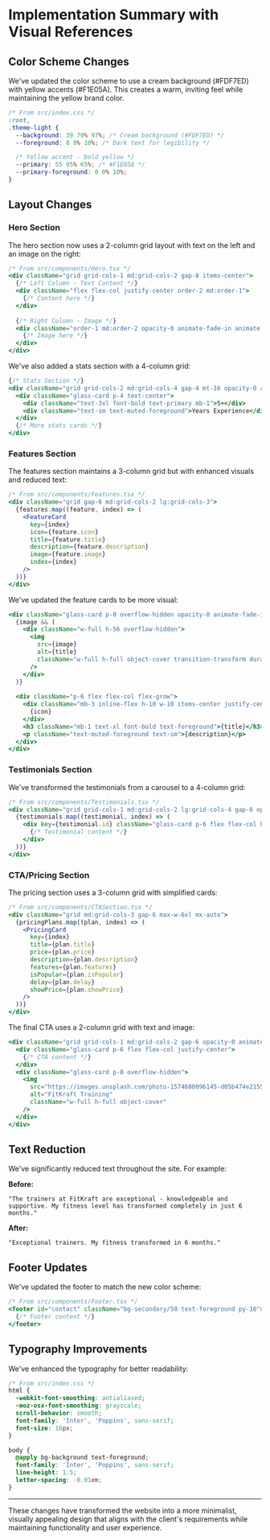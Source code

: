 # Implementation Summary with Visual References

## Color Scheme Changes
We've updated the color scheme to use a cream background (#FDF7ED) with yellow accents (#F1E05A). This creates a warm, inviting feel while maintaining the yellow brand color.

```css
/* From src/index.css */
:root,
.theme-light {
  --background: 39 70% 97%; /* Cream background (#FDF7ED) */
  --foreground: 0 0% 10%; /* Dark text for legibility */

  /* Yellow accent - bold yellow */
  --primary: 55 95% 65%; /* #F1E05A */
  --primary-foreground: 0 0% 10%;
}
```

## Layout Changes

### Hero Section
The hero section now uses a 2-column grid layout with text on the left and an image on the right:

```jsx
/* From src/components/Hero.tsx */
<div className="grid grid-cols-1 md:grid-cols-2 gap-8 items-center">
  {/* Left Column - Text Content */}
  <div className="flex flex-col justify-center order-2 md:order-1">
    {/* Content here */}
  </div>
  
  {/* Right Column - Image */}
  <div className="order-1 md:order-2 opacity-0 animate-fade-in animate-delay-200">
    {/* Image here */}
  </div>
</div>
```

We've also added a stats section with a 4-column grid:

```jsx
{/* Stats Section */}
<div className="grid grid-cols-2 md:grid-cols-4 gap-4 mt-16 opacity-0 animate-fade-in animate-delay-400">
  <div className="glass-card p-4 text-center">
    <div className="text-3xl font-bold text-primary mb-1">5+</div>
    <div className="text-sm text-muted-foreground">Years Experience</div>
  </div>
  {/* More stats cards */}
</div>
```

### Features Section
The features section maintains a 3-column grid but with enhanced visuals and reduced text:

```jsx
/* From src/components/Features.tsx */
<div className="grid gap-6 md:grid-cols-2 lg:grid-cols-3">
  {features.map((feature, index) => (
    <FeatureCard
      key={index}
      icon={feature.icon}
      title={feature.title}
      description={feature.description}
      image={feature.image}
      index={index}
    />
  ))}
</div>
```

We've updated the feature cards to be more visual:

```jsx
<div className="glass-card p-0 overflow-hidden opacity-0 animate-fade-in flex flex-col h-full">
  {image && (
    <div className="w-full h-56 overflow-hidden">
      <img
        src={image}
        alt={title}
        className="w-full h-full object-cover transition-transform duration-500 hover:scale-105"
      />
    </div>
  )}
  
  <div className="p-6 flex flex-col flex-grow">
    <div className="mb-3 inline-flex h-10 w-10 items-center justify-center rounded-xl bg-primary/10 text-primary">
      {icon}
    </div>
    <h3 className="mb-1 text-xl font-bold text-foreground">{title}</h3>
    <p className="text-muted-foreground text-sm">{description}</p>
  </div>
</div>
```

### Testimonials Section
We've transformed the testimonials from a carousel to a 4-column grid:

```jsx
/* From src/components/Testimonials.tsx */
<div className="grid grid-cols-1 md:grid-cols-2 lg:grid-cols-4 gap-6 opacity-0 animate-fade-in animate-delay-200">
  {testimonials.map((testimonial, index) => (
    <div key={testimonial.id} className="glass-card p-6 flex flex-col h-full">
      {/* Testimonial content */}
    </div>
  ))}
</div>
```

### CTA/Pricing Section
The pricing section uses a 3-column grid with simplified cards:

```jsx
/* From src/components/CTASection.tsx */
<div className="grid md:grid-cols-3 gap-6 max-w-6xl mx-auto">
  {pricingPlans.map((plan, index) => (
    <PricingCard
      key={index}
      title={plan.title}
      price={plan.price}
      description={plan.description}
      features={plan.features}
      isPopular={plan.isPopular}
      delay={plan.delay}
      showPrice={plan.showPrice}
    />
  ))}
</div>
```

The final CTA uses a 2-column grid with text and image:

```jsx
<div className="grid grid-cols-1 md:grid-cols-2 gap-6 opacity-0 animate-fade-in animate-delay-500">
  <div className="glass-card p-6 flex flex-col justify-center">
    {/* CTA content */}
  </div>
  <div className="glass-card p-0 overflow-hidden">
    <img 
      src="https://images.unsplash.com/photo-1574680096145-d05b474e2155?ixlib=rb-4.0.3&auto=format&fit=crop&w=800&q=80" 
      alt="FitKraft Training" 
      className="w-full h-full object-cover"
    />
  </div>
</div>
```

## Text Reduction
We've significantly reduced text throughout the site. For example:

**Before:**
```
"The trainers at FitKraft are exceptional - knowledgeable and supportive. My fitness level has transformed completely in just 6 months."
```

**After:**
```
"Exceptional trainers. My fitness transformed in 6 months."
```

## Footer Updates
We've updated the footer to match the new color scheme:

```jsx
/* From src/components/Footer.tsx */
<footer id="contact" className="bg-secondary/50 text-foreground py-16">
  {/* Footer content */}
</footer>
```

## Typography Improvements
We've enhanced the typography for better readability:

```css
/* From src/index.css */
html {
  -webkit-font-smoothing: antialiased;
  -moz-osx-font-smoothing: grayscale;
  scroll-behavior: smooth;
  font-family: 'Inter', 'Poppins', sans-serif;
  font-size: 16px;
}

body {
  @apply bg-background text-foreground;
  font-family: 'Inter', 'Poppins', sans-serif;
  line-height: 1.5;
  letter-spacing: -0.01em;
}
```

---

These changes have transformed the website into a more minimalist, visually appealing design that aligns with the client's requirements while maintaining functionality and user experience.
